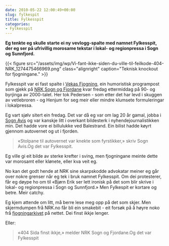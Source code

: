 ```yaml
---
date: 2010-05-22 12:00:49+00:00
slug: fylkespit
title: Fylkesspit
categories:
- Fylkesspit
---
```


**Eg tenkte eg skulle starte ei ny vevlogg-spalte med namnet Fylkesspit, der eg ser på ufrivillig morosame tekstar i lokal- og regionpressa i Sogn og Sunnfjord.**

{{< figure src="/assets/img/wp/Vi-fant-ikke-siden-du-ville-til-feilkode-404-NRK_1274475466969.png" class="alignright" caption="Teknisk knockout for fjogningane." >}}

<!--more-->

Fylkesspit var ei fast spalte i [Vekas Fjogning](http://nn.wikipedia.org/wiki/Vekas_fjogning), ein humoristisk programpost som gjekk på [NRK Sogn og Fjordane](http://www.nrk.no/sognogfjordane/) kvar fredag ettermiddag på 90- og byrjinga av 2000-talet. Her tok Pedersen - som etter det har levd i skuggen av vetlebroren - og Henjum for seg meir eller mindre klumsete formuleringar i lokalpressa.

Eg vart sjølv sitert ein fredag. Det var då eg var om lag 20 år gamal, jobba i [Sogn Avis](http://nn.wikipedia.org/wiki/Sogn_Avis) og var kanskje litt i overkant bildesterk i nyhendejournalistikken min. Det hadde vore ei billulukke ved Balestrand. Ein bilist hadde køyrt gjennom autovernet og ut i fjorden.


<blockquote>«Stolpane til autovernet var knekte som fyrstikker,» skriv Sogn Avis.Og det var Fylkesspit.</blockquote>


Eg ville gi eit bilde av sterke krefter i sving, men fjogningane meinte dette var morosamt eller klønete, eller kva veit eg.

No kan det godt hende at NRK sine skarpskodde advokatar meiner eg går over nokre grenser når eg tek i bruk namnet Fylkesspit. Om dei protesterer, får eg døype ho om til «Bjørn Erik ser lett ironisk på det som blir skrive i lokal- og regionpressa i Sogn og Sunnfjord.» Men Fylkespit er kortare og betre. Meir catchy.

Eg kjem attende om litt, må berre lese meg opp på det som skjer. Men skjermdumpen frå NRK.no får bli ein smakebit - eit forsøk på å høyre noko frå [fjogningarkivet](http://www.nrk.no/nyheter/distrikt/nrk_sogn_og_fjordane/ymse/1366066.html) på nettet. Dei finst ikkje lenger.

Eller:


<blockquote>«404 Sida finst ikkje,» melder NRK Sogn og Fjordane.Og det var Fylkesspit</blockquote>
